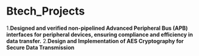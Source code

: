 # Btech_Projects


1.**Designed and verified non-pipelined Advanced Peripheral Bus (APB) interfaces for peripheral devices, ensuring compliance and efficiency in data transfer.**
2.**Design and Implementation of AES Cryptography for Secure Data Transmission**
